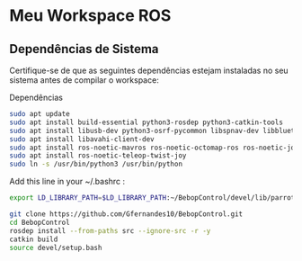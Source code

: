 # Meu Workspace ROS

## Dependências de Sistema

Certifique-se de que as seguintes dependências estejam instaladas no seu sistema antes de compilar o workspace:


Dependências 
```bash
sudo apt update
sudo apt install build-essential python3-rosdep python3-catkin-tools
sudo apt install libusb-dev python3-osrf-pycommon libspnav-dev libbluetooth-dev libcwiid-dev libgoogle-glog-dev
sudo apt install libavahi-client-dev
sudo apt install ros-noetic-mavros ros-noetic-octomap-ros ros-noetic-joy ros-noetic-joy-teleop 
sudo apt install ros-noetic-teleop-twist-joy
sudo ln -s /usr/bin/python3 /usr/bin/python
```
Add this line in your ~/.bashrc :
```bash
export LD_LIBRARY_PATH=$LD_LIBRARY_PATH:~/BebopControl/devel/lib/parrot_arsdk
```


```bash
git clone https://github.com/Gfernandes10/BebopControl.git
cd BebopControl
rosdep install --from-paths src --ignore-src -r -y
catkin build
source devel/setup.bash
```

